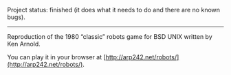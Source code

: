 Project status: finished (it does what it needs to do and there are no known bugs).

-----------------------------------------

Reproduction of the 1980 “classic” robots game for BSD UNIX written by Ken
Arnold.

You can play it in your browser at
[http://arp242.net/robots/](http://arp242.net/robots/).
